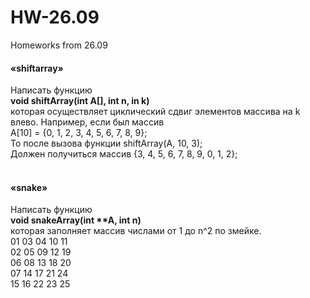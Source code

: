 # HW-26.09
Homeworks from 26.09
<h4>«shiftarray»</h4>Написать функцию</br>
<b>void shiftArray(int A[], int n, in k)</b></br>
которая осуществляет циклический сдвиг элементов массива на k влево. Например, если был массив</br>
A[10] = {0, 1, 2, 3, 4, 5, 6, 7, 8, 9};</br>
То после вызова функции shiftArray(A, 10, 3);</br>
Должен получиться массив {3, 4, 5, 6, 7, 8, 9, 0, 1, 2};</br>
</br>
<h4>«snake»</h4>Написать функцию</br>
<b>void snakeArray(int **A, int n)</b></br>
которая заполняет массив числами от 1 до n^2 по змейке.</br>
01 03 04 10 11</br>
02 05 09 12 19</br>
06 08 13 18 20</br>
07 14 17 21 24</br>
15 16 22 23 25</br>
